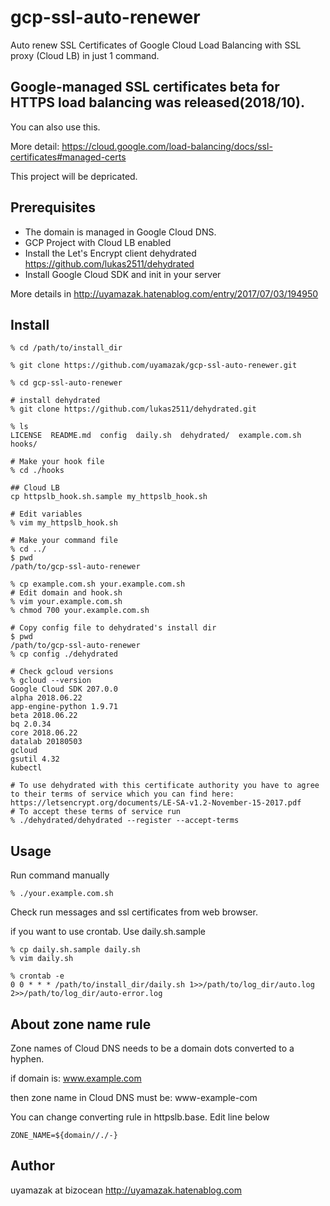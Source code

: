 # gcp-ssl-auto-renewer
Auto renew SSL Certificates of Google Cloud Load Balancing with SSL proxy (Cloud LB) in just 1 command.

## Google-managed SSL certificates beta for HTTPS load balancing was released(2018/10). 
You can also use this.

More detail: https://cloud.google.com/load-balancing/docs/ssl-certificates#managed-certs

This project will be depricated.

## Prerequisites

- The domain is managed in Google Cloud DNS.
- GCP Project with Cloud LB enabled
- Install the Let's Encrypt client dehydrated https://github.com/lukas2511/dehydrated
- Install Google Cloud SDK and init in your server

More details in
http://uyamazak.hatenablog.com/entry/2017/07/03/194950


## Install

```
% cd /path/to/install_dir

% git clone https://github.com/uyamazak/gcp-ssl-auto-renewer.git

% cd gcp-ssl-auto-renewer

# install dehydrated
% git clone https://github.com/lukas2511/dehydrated.git

% ls
LICENSE  README.md  config  daily.sh  dehydrated/  example.com.sh  hooks/

# Make your hook file
% cd ./hooks

## Cloud LB
cp httpslb_hook.sh.sample my_httpslb_hook.sh

# Edit variables
% vim my_httpslb_hook.sh

# Make your command file
% cd ../
$ pwd
/path/to/gcp-ssl-auto-renewer

% cp example.com.sh your.example.com.sh
# Edit domain and hook.sh
% vim your.example.com.sh
% chmod 700 your.example.com.sh

# Copy config file to dehydrated's install dir
$ pwd
/path/to/gcp-ssl-auto-renewer
% cp config ./dehydrated

# Check gcloud versions
% gcloud --version
Google Cloud SDK 207.0.0
alpha 2018.06.22
app-engine-python 1.9.71
beta 2018.06.22
bq 2.0.34
core 2018.06.22
datalab 20180503
gcloud
gsutil 4.32
kubectl

# To use dehydrated with this certificate authority you have to agree to their terms of service which you can find here: https://letsencrypt.org/documents/LE-SA-v1.2-November-15-2017.pdf
# To accept these terms of service run
% ./dehydrated/dehydrated --register --accept-terms
```

## Usage

Run command manually
```
% ./your.example.com.sh
```
Check run messages and ssl certificates from web browser.

if you want to use crontab. Use daily.sh.sample
```
% cp daily.sh.sample daily.sh
% vim daily.sh
```

```
% crontab -e
0 0 * * * /path/to/install_dir/daily.sh 1>>/path/to/log_dir/auto.log 2>>/path/to/log_dir/auto-error.log
```

## About zone name rule
Zone names of Cloud DNS needs to be a domain dots converted to a hyphen.

if domain is: www.example.com

then zone name in Cloud DNS must be: www-example-com

You can change converting rule in httpslb.base.
Edit line below
```
ZONE_NAME=${domain//./-}
```

## Author
uyamazak at bizocean
http://uyamazak.hatenablog.com

